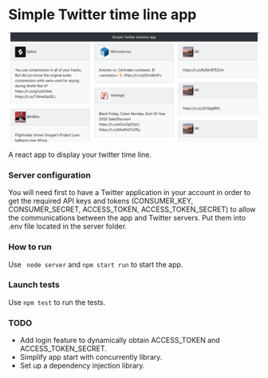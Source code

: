 # Simple Twitter time line app

<p align="center">
<img src="https://github.com/KevinRupper/simple-twitter-feed/blob/master/resources/app.png" alt="React Styleguidist" width="700">
</p>

A react app to display your twitter time line.

### Server configuration

You will need first to have a Twitter application in your account in order to get the required API keys and tokens (CONSUMER_KEY, CONSUMER_SECRET, ACCESS_TOKEN, ACCESS_TOKEN_SECRET) to allow the communications between the app and Twitter servers. Put them into .env file located in the server folder.

### How to run

Use  ``` node server``` and ```npm start run``` to start the app.

### Launch tests

Use ```npm test``` to run the tests.

### TODO

 - Add login feature to dynamically obtain ACCESS_TOKEN and ACCESS_TOKEN_SECRET.
 - Simplify app start with concurrently library.
 - Set up a dependency injection library.
